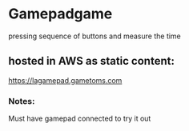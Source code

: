 # Gamepadgame
pressing sequence of buttons and measure the time
## hosted in AWS as static content: 
https://lagamepad.gametoms.com
### Notes: 
Must have gamepad connected to try it out
